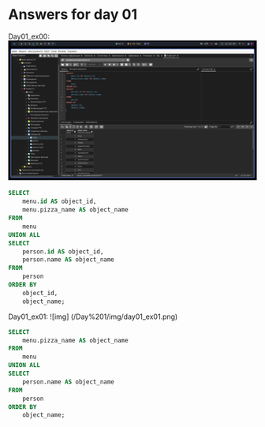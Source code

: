 # Answers for day 01

Day01_ex00:
![img](/Day%201/img/day01_ex00.png)

```sql
SELECT
    menu.id AS object_id,
    menu.pizza_name AS object_name
FROM
    menu
UNION ALL
SELECT
    person.id AS object_id,
    person.name AS object_name
FROM
    person
ORDER BY
    object_id,
    object_name;
```

Day01_ex01:
![img] (/Day%201/img/day01_ex01.png)

```sql
SELECT
    menu.pizza_name AS object_name
FROM
    menu
UNION ALL
SELECT
    person.name AS object_name
FROM
    person
ORDER BY
    object_name;
```
